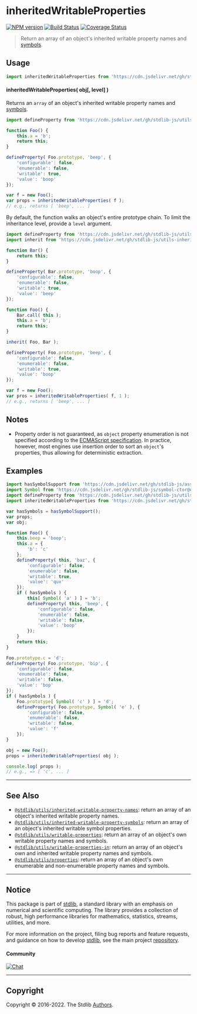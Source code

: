 <!--

@license Apache-2.0

Copyright (c) 2018 The Stdlib Authors.

Licensed under the Apache License, Version 2.0 (the "License");
you may not use this file except in compliance with the License.
You may obtain a copy of the License at

   http://www.apache.org/licenses/LICENSE-2.0

Unless required by applicable law or agreed to in writing, software
distributed under the License is distributed on an "AS IS" BASIS,
WITHOUT WARRANTIES OR CONDITIONS OF ANY KIND, either express or implied.
See the License for the specific language governing permissions and
limitations under the License.

-->

# inheritedWritableProperties

[![NPM version][npm-image]][npm-url] [![Build Status][test-image]][test-url] [![Coverage Status][coverage-image]][coverage-url] <!-- [![dependencies][dependencies-image]][dependencies-url] -->

> Return an array of an object's inherited writable property names and [symbols][@stdlib/symbol/ctor].



<section class="usage">

## Usage

<!-- eslint-disable id-length -->

```javascript
import inheritedWritableProperties from 'https://cdn.jsdelivr.net/gh/stdlib-js/utils-inherited-writable-properties@deno/mod.js';
```

#### inheritedWritableProperties( obj\[, level] )

Returns an `array` of an object's inherited writable property names and [symbols][@stdlib/symbol/ctor].

<!-- eslint-disable id-length -->

```javascript
import defineProperty from 'https://cdn.jsdelivr.net/gh/stdlib-js/utils-define-property@deno/mod.js';

function Foo() {
    this.a = 'b';
    return this;
}

defineProperty( Foo.prototype, 'beep', {
    'configurable': false,
    'enumerable': false,
    'writable': true,
    'value': 'boop'
});

var f = new Foo();
var props = inheritedWritableProperties( f );
// e.g., returns [ 'beep', ... ]
```

By default, the function walks an object's entire prototype chain. To limit the inheritance level, provide a `level` argument.

<!-- eslint-disable id-length -->

```javascript
import defineProperty from 'https://cdn.jsdelivr.net/gh/stdlib-js/utils-define-property@deno/mod.js';
import inherit from 'https://cdn.jsdelivr.net/gh/stdlib-js/utils-inherit@deno/mod.js';

function Bar() {
    return this;
}

defineProperty( Bar.prototype, 'boop', {
    'configurable': false,
    'enumerable': false,
    'writable': true,
    'value': 'beep'
});

function Foo() {
    Bar.call( this );
    this.a = 'b';
    return this;
}

inherit( Foo, Bar );

defineProperty( Foo.prototype, 'beep', {
    'configurable': false,
    'enumerable': false,
    'writable': true,
    'value': 'boop'
});

var f = new Foo();
var pros = inheritedWritableProperties( f, 1 );
// e.g., returns [ 'beep', ... ]
```

</section>

<!-- /.usage -->

<section class="notes">

## Notes

-   Property order is not guaranteed, as `object` property enumeration is not specified according to the [ECMAScript specification][ecma-262-for-in]. In practice, however, most engines use insertion order to sort an `object`'s properties, thus allowing for deterministic extraction.

</section>

<!-- /.notes -->

<section class="examples">

## Examples

<!-- eslint-disable id-length -->

<!-- eslint no-undef: "error" -->

```javascript
import hasSymbolSupport from 'https://cdn.jsdelivr.net/gh/stdlib-js/assert-has-symbol-support@deno/mod.js';
import Symbol from 'https://cdn.jsdelivr.net/gh/stdlib-js/symbol-ctor@deno/mod.js';
import defineProperty from 'https://cdn.jsdelivr.net/gh/stdlib-js/utils-define-property@deno/mod.js';
import inheritedWritableProperties from 'https://cdn.jsdelivr.net/gh/stdlib-js/utils-inherited-writable-properties@deno/mod.js';

var hasSymbols = hasSymbolSupport();
var props;
var obj;

function Foo() {
    this.beep = 'boop';
    this.a = {
        'b': 'c'
    };
    defineProperty( this, 'baz', {
        'configurable': false,
        'enumerable': false,
        'writable': true,
        'value': 'qux'
    });
    if ( hasSymbols ) {
        this[ Symbol( 'a' ) ] = 'b';
        defineProperty( this, 'beep', {
            'configurable': false,
            'enumerable': false,
            'writable': false,
            'value': 'boop'
        });
    }
    return this;
}

Foo.prototype.c = 'd';
defineProperty( Foo.prototype, 'bip', {
    'configurable': false,
    'enumerable': false,
    'writable': false,
    'value': 'bop'
});
if ( hasSymbols ) {
    Foo.prototype[ Symbol( 'c' ) ] = 'd';
    defineProperty( Foo.prototype, Symbol( 'e' ), {
        'configurable': false,
        'enumerable': false,
        'writable': false,
        'value': 'f'
    });
}

obj = new Foo();
props = inheritedWritableProperties( obj );

console.log( props );
// e.g., => [ 'c', ... ]
```

</section>

<!-- /.examples -->

<!-- Section for related `stdlib` packages. Do not manually edit this section, as it is automatically populated. -->

<section class="related">

* * *

## See Also

-   <span class="package-name">[`@stdlib/utils/inherited-writable-property-names`][@stdlib/utils/inherited-writable-property-names]</span><span class="delimiter">: </span><span class="description">return an array of an object's inherited writable property names.</span>
-   <span class="package-name">[`@stdlib/utils/inherited-writable-property-symbols`][@stdlib/utils/inherited-writable-property-symbols]</span><span class="delimiter">: </span><span class="description">return an array of an object's inherited writable symbol properties.</span>
-   <span class="package-name">[`@stdlib/utils/writable-properties`][@stdlib/utils/writable-properties]</span><span class="delimiter">: </span><span class="description">return an array of an object's own writable property names and symbols.</span>
-   <span class="package-name">[`@stdlib/utils/writable-properties-in`][@stdlib/utils/writable-properties-in]</span><span class="delimiter">: </span><span class="description">return an array of an object's own and inherited writable property names and symbols.</span>
-   <span class="package-name">[`@stdlib/utils/properties`][@stdlib/utils/properties]</span><span class="delimiter">: </span><span class="description">return an array of an object's own enumerable and non-enumerable property names and symbols.</span>

</section>

<!-- /.related -->

<!-- Section for all links. Make sure to keep an empty line after the `section` element and another before the `/section` close. -->


<section class="main-repo" >

* * *

## Notice

This package is part of [stdlib][stdlib], a standard library with an emphasis on numerical and scientific computing. The library provides a collection of robust, high performance libraries for mathematics, statistics, streams, utilities, and more.

For more information on the project, filing bug reports and feature requests, and guidance on how to develop [stdlib][stdlib], see the main project [repository][stdlib].

#### Community

[![Chat][chat-image]][chat-url]

---

## Copyright

Copyright &copy; 2016-2022. The Stdlib [Authors][stdlib-authors].

</section>

<!-- /.stdlib -->

<!-- Section for all links. Make sure to keep an empty line after the `section` element and another before the `/section` close. -->

<section class="links">

[npm-image]: http://img.shields.io/npm/v/@stdlib/utils-inherited-writable-properties.svg
[npm-url]: https://npmjs.org/package/@stdlib/utils-inherited-writable-properties

[test-image]: https://github.com/stdlib-js/utils-inherited-writable-properties/actions/workflows/test.yml/badge.svg?branch=main
[test-url]: https://github.com/stdlib-js/utils-inherited-writable-properties/actions/workflows/test.yml?query=branch:main

[coverage-image]: https://img.shields.io/codecov/c/github/stdlib-js/utils-inherited-writable-properties/main.svg
[coverage-url]: https://codecov.io/github/stdlib-js/utils-inherited-writable-properties?branch=main

<!--

[dependencies-image]: https://img.shields.io/david/stdlib-js/utils-inherited-writable-properties.svg
[dependencies-url]: https://david-dm.org/stdlib-js/utils-inherited-writable-properties/main

-->

[chat-image]: https://img.shields.io/gitter/room/stdlib-js/stdlib.svg
[chat-url]: https://gitter.im/stdlib-js/stdlib/

[stdlib]: https://github.com/stdlib-js/stdlib

[stdlib-authors]: https://github.com/stdlib-js/stdlib/graphs/contributors

[umd]: https://github.com/umdjs/umd
[es-module]: https://developer.mozilla.org/en-US/docs/Web/JavaScript/Guide/Modules

[deno-url]: https://github.com/stdlib-js/utils-inherited-writable-properties/tree/deno
[umd-url]: https://github.com/stdlib-js/utils-inherited-writable-properties/tree/umd
[esm-url]: https://github.com/stdlib-js/utils-inherited-writable-properties/tree/esm

[ecma-262-for-in]: http://www.ecma-international.org/ecma-262/5.1/#sec-12.6.4

[@stdlib/symbol/ctor]: https://github.com/stdlib-js/symbol-ctor/tree/deno

<!-- <related-links> -->

[@stdlib/utils/inherited-writable-property-names]: https://github.com/stdlib-js/utils-inherited-writable-property-names/tree/deno

[@stdlib/utils/inherited-writable-property-symbols]: https://github.com/stdlib-js/utils-inherited-writable-property-symbols/tree/deno

[@stdlib/utils/writable-properties]: https://github.com/stdlib-js/utils-writable-properties/tree/deno

[@stdlib/utils/writable-properties-in]: https://github.com/stdlib-js/utils-writable-properties-in/tree/deno

[@stdlib/utils/properties]: https://github.com/stdlib-js/utils-properties/tree/deno

<!-- </related-links> -->

</section>

<!-- /.links -->
